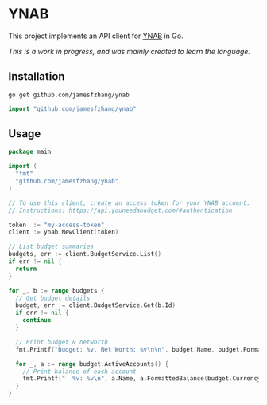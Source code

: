 # YNAB

This project implements an API client for [YNAB](https://api.youneedabudget.com/) in Go.

*This is a work in progress, and was mainly created to learn the language.*

## Installation

```
go get github.com/jamesfzhang/ynab
```

```go
import "github.com/jamesfzhang/ynab"
```

## Usage

```go
package main

import (
  "fmt"
  "github.com/jamesfzhang/ynab"
)

// To use this client, create an access token for your YNAB account.
// Instructions: https://api.youneedabudget.com/#authentication

token  := "my-access-token"
client := ynab.NewClient(token)

// List budget summaries
budgets, err := client.BudgetService.List()
if err != nil {
  return
}

for _, b := range budgets {
  // Get budget details
  budget, err := client.BudgetService.Get(b.Id)
  if err != nil {
    continue
  }

  // Print budget & networth
  fmt.Printf("Budget: %v, Net Worth: %v\n\n", budget.Name, budget.FormattedNetWorth())

  for _, a := range budget.ActiveAccounts() {
    // Print balance of each account
    fmt.Printf("  %v: %v\n", a.Name, a.FormattedBalance(budget.CurrencyFormat))
  }
}
```
